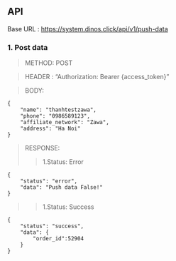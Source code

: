 ## API

Base URL : https://system.dinos.click/api/v1/push-data

### 1. Post data

>METHOD: POST

>HEADER : “Authorization: Bearer {access_token}”

>BODY: 

    {	
        "name": "thanhtestzawa",
        "phone": "0986589123",
        "affiliate_network": "Zawa",
        "address": "Ha Noi"
    }

>RESPONSE:
>>1.Status: Error

    {
        "status": "error",
        "data": "Push data False!"
    }
        
>>1.Status: Success

    {
        "status": "success",
        "data": {
            "order_id":52904
        }
    }

#  
